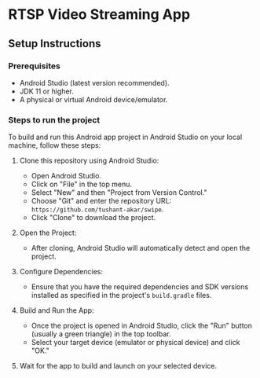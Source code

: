# RTSP Video Streaming App

## Setup Instructions

### Prerequisites
- Android Studio (latest version recommended).
- JDK 11 or higher.
- A physical or virtual Android device/emulator.

### Steps to run the project
To build and run this Android app project in Android Studio on your local machine, follow these steps:

1. Clone this repository using Android Studio:

    - Open Android Studio.
    - Click on "File" in the top menu.
    - Select "New" and then "Project from Version Control."
    - Choose "Git" and enter the repository URL: `https://github.com/tushant-akar/swipe`.
    - Click "Clone" to download the project.

2. Open the Project:

    - After cloning, Android Studio will automatically detect and open the project.

3. Configure Dependencies:

    - Ensure that you have the required dependencies and SDK versions installed as specified in the project's `build.gradle` files.

4. Build and Run the App:

    - Once the project is opened in Android Studio, click the "Run" button (usually a green triangle) in the top toolbar.
    - Select your target device (emulator or physical device) and click "OK."

5. Wait for the app to build and launch on your selected device.
